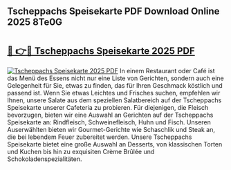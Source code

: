 ## Tscheppachs Speisekarte PDF Download Online 2025 8Te0G

# <h2><a href="http://gccmtqx.nevu.top/?p=Tscheppachs+Speisekarte">🔗 👉🔴 Tscheppachs Speisekarte 2025 PDF</a></h2>

[![Tscheppachs Speisekarte 2025 PDF](https://i.imgur.com/dBaPXMq.png)](http://gccmtqx.nevu.top/?p=Tscheppachs+Speisekarte)
In einem Restaurant oder Café ist das Menü des Essens nicht nur eine Liste von Gerichten, sondern auch eine Gelegenheit für Sie, etwas zu finden, das für Ihren Geschmack köstlich und passend ist. Wenn Sie etwas Leichtes und Frisches suchen, empfehlen wir Ihnen, unsere Salate aus dem speziellen Salatbereich auf der Tscheppachs Speisekarte unserer Cafeteria zu probieren. Für diejenigen, die Fleisch bevorzugen, bieten wir eine Auswahl an Gerichten auf der Tscheppachs Speisekarte an: Rindfleisch, Schweinefleisch, Huhn und Fisch. Unseren Auserwählten bieten wir Gourmet-Gerichte wie Schaschlik und Steak an, die bei lebendem Feuer zubereitet werden. Unsere Tscheppachs Speisekarte bietet eine große Auswahl an Desserts, von klassischen Torten und Kuchen bis hin zu exquisiten Crème Brûlée und Schokoladenspezialitäten.
